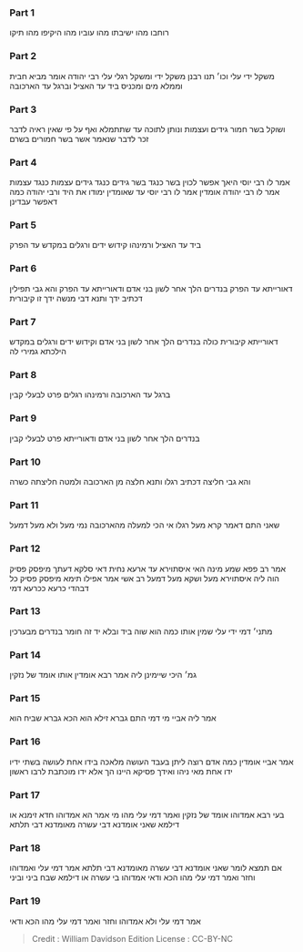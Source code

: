 
### Part 1
רוחבו מהו ישיבתו מהו עוביו מהו היקיפו מהו תיקו

### Part 2
משקל ידי עלי וכו׳ תנו רבנן משקל ידי ומשקל רגלי עלי רבי יהודה אומר מביא חבית וממלא מים ומכניס ביד עד האציל וברגל עד הארכובה

### Part 3
ושוקל בשר חמור גידים ועצמות ונותן לתוכה עד שתתמלא ואף על פי שאין ראיה לדבר זכר לדבר שנאמר אשר בשר חמורים בשרם

### Part 4
אמר לו רבי יוסי היאך אפשר לכוין בשר כנגד בשר גידים כנגד גידים עצמות כנגד עצמות אמר לו רבי יהודה אומדין אמר לו רבי יוסי עד שאומדין ימודו את היד ורבי יהודה כמה דאפשר עבדינן

### Part 5
ביד עד האציל ורמינהו קידוש ידים ורגלים במקדש עד הפרק

### Part 6
דאורייתא עד הפרק בנדרים הלך אחר לשון בני אדם ודאורייתא עד הפרק והא גבי תפילין דכתיב ידך ותנא דבי מנשה ידך זו קיבורית

### Part 7
דאורייתא קיבורית כולה בנדרים הלך אחר לשון בני אדם וקידוש ידים ורגלים במקדש הילכתא גמירי לה

### Part 8
ברגל עד הארכובה ורמינהו רגלים פרט לבעלי קבין

### Part 9
בנדרים הלך אחר לשון בני אדם ודאורייתא פרט לבעלי קבין

### Part 10
והא גבי חליצה דכתיב רגלו ותנא חלצה מן הארכובה ולמטה חליצתה כשרה

### Part 11
שאני התם דאמר קרא מעל רגלו אי הכי למעלה מהארכובה נמי מעל ולא מעל דמעל

### Part 12
אמר רב פפא שמע מינה האי איסתוירא עד ארעא נחית דאי סלקא דעתך מיפסק פסיק הוה ליה איסתוירא מעל ושקא מעל דמעל רב אשי אמר אפילו תימא מיפסק פסיק כל דבהדי כרעא ככרעא דמי

### Part 13
מתני׳ דמי ידי עלי שמין אותו כמה הוא שוה ביד ובלא יד זה חומר בנדרים מבערכין

### Part 14
גמ׳ היכי שיימינן ליה אמר רבא אומדין אותו אומד של נזקין

### Part 15
אמר ליה אביי מי דמי התם גברא זילא הוא הכא גברא שביח הוא

### Part 16
אמר אביי אומדין כמה אדם רוצה ליתן בעבד העושה מלאכה בידו אחת לעושה בשתי ידיו ידו אחת מאי ניהו ואידך פסיקא היינו הך אלא ידו מוכתבת לרבו ראשון

### Part 17
בעי רבא אמדוהו אומד של נזקין ואמר דמי עלי מהו מי אמר הא אמדוהו חדא זימנא או דילמא שאני אומדנא דבי עשרה מאומדנא דבי תלתא

### Part 18
אם תמצא לומר שאני אומדנא דבי עשרה מאומדנא דבי תלתא אמר דמי עלי ואמדוהו וחזר ואמר דמי עלי מהו הכא ודאי אמדוהו בי עשרה או דילמא שבח ביני וביני

### Part 19
אמר דמי עלי ולא אמדוהו וחזר ואמר דמי עלי מהו הכא ודאי

>Credit : William Davidson Edition
>License : CC-BY-NC